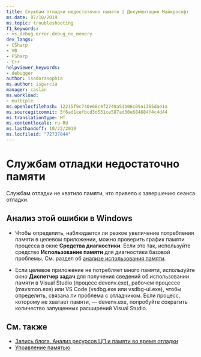 ```yaml
---
title: Службам отладки недостаточно памяти | Документация Майкрософт
ms.date: 07/10/2019
ms.topic: troubleshooting
f1_keywords:
- vs.debug.error.debug_no_memory
dev_langs:
- CSharp
- VB
- FSharp
- C++
helpviewer_keywords:
- debugger
author: isadorasophia
ms.author: isgarcia
manager: caslan
ms.workload:
- multiple
ms.openlocfilehash: 12215f9c740e68c4f2749a51b06c09a1385dae1a
ms.sourcegitcommit: 5f6ad1cefbcd3d531ce587ad30e684684f4c4d44
ms.translationtype: HT
ms.contentlocale: ru-RU
ms.lasthandoff: 10/22/2019
ms.locfileid: "72737844"
---
```

# <a name="debugger-services-running-out-of-memory"></a>Службам отладки недостаточно памяти
Службам отладки не хватило памяти, что привело к завершению сеанса отладки.

## <a name="to-investigate-this-error-on-windows"></a>Анализ этой ошибки в Windows
- Чтобы определить, наблюдается ли резкое увеличение потребления памяти в целевом приложении, можно проверить график памяти процесса в окне **Средства диагностики**. Если это так, используйте средство **Использование памяти** для диагностики базовой проблемы. См. раздел об [анализе использования памяти](../profiling/memory-usage.md).

- Если целевое приложение не потребляет много памяти, используйте окно **Диспетчер задач** для получения сведений об использовании памяти в Visual Studio (процесс devenv.exe), рабочем процессе (msvsmon.exe) или VS Code (vsdbg.exe или vsdbg-ui.exe), чтобы определить, связана ли проблема с отладчиком. Если процесс, которому не хватает памяти, — devenv.exe, попробуйте сократить количество запущенных расширений Visual Studio.

## <a name="see-also"></a>См. также
- [Запись блога. Анализ ресурсов ЦП и памяти во время отладки](https://devblogs.microsoft.com/visualstudio/analyze-cpu-memory-while-debugging/)
- [Управление памятью](/windows/win32/memory/about-memory-management)
